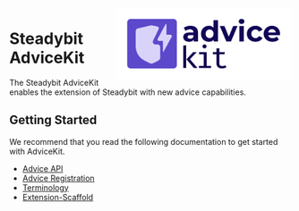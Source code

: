 <img src="./logo.png" height="130" align="right" alt="AdviceKit logo depicting a radar scan within a rounded rectangle">

# Steadybit AdviceKit

The Steadybit AdviceKit enables the extension of Steadybit with new advice capabilities.

## Getting Started

We recommend that you read the following documentation to get started with AdviceKit.


- [Advice API](/docs/advice-api.md)
- [Advice Registration](/docs/advice-registration.md)
- [Terminology](/docs/terminology.md)
- [Extension-Scaffold](https://github.com/steadybit/extension-scaffold/blob/main/README.md)
